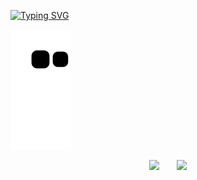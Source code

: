 [![Typing SVG](https://readme-typing-svg.herokuapp.com?font=Fira+Code&Size=30&pause=1000&width=435&lines=Endless+improvement)](https://git.io/typing-svg)

![](https://raw.githubusercontent.com/Guohuixixi/Guohuixixi/main/dist/github-contribution-grid-snake.svg)
<div align="center">
<span>&emsp;&emsp;</span>
<img height="170px" src="https://github-readme-stats.vercel.app/api?username=Guohuixixi" /><span>&emsp;&emsp;</span><img height="170px" src="https://github-readme-stats.vercel.app/api/top-langs/?username=Guohuixixi&layout=compact&langs_count=8" />
<span>&emsp;&emsp;</span>
</div>
